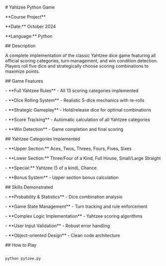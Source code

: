\# Yahtzee Python Game



\*\*Course Project\*\*  

\*\*Date:\*\* October 2024  

\*\*Language:\*\* Python



\## Description

A complete implementation of the classic Yahtzee dice game featuring all official scoring categories, turn management, and win condition detection. Players roll five dice and strategically choose scoring combinations to maximize points.



\## Game Features

\- \*\*Full Yahtzee Rules\*\* - All 13 scoring categories implemented

\- \*\*Dice Rolling System\*\* - Realistic 5-dice mechanics with re-rolls

\- \*\*Strategic Gameplay\*\* - Hold/release dice for optimal combinations

\- \*\*Score Tracking\*\* - Automatic calculation of all Yahtzee categories

\- \*\*Win Detection\*\* - Game completion and final scoring



\## Yahtzee Categories Implemented

\- \*\*Upper Section:\*\* Aces, Twos, Threes, Fours, Fives, Sixes

\- \*\*Lower Section:\*\* Three/Four of a Kind, Full House, Small/Large Straight

\- \*\*Special:\*\* Yahtzee (5 of a kind), Chance

\- \*\*Bonus System\*\* - Upper section bonus calculation



\## Skills Demonstrated

\- \*\*Probability \& Statistics\*\* - Dice combination analysis

\- \*\*Game State Management\*\* - Turn tracking and rule enforcement

\- \*\*Complex Logic Implementation\*\* - Yahtzee scoring algorithms

\- \*\*User Input Validation\*\* - Robust error handling

\- \*\*Object-oriented Design\*\* - Clean code architecture



\## How to Play

```bash

python pytzee.py

